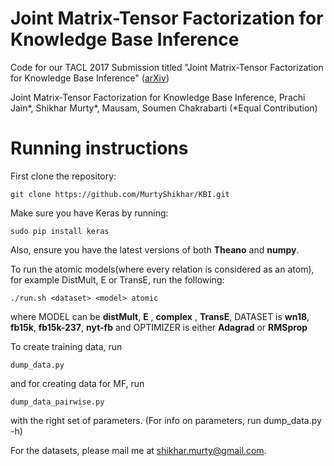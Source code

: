 # Joint Matrix-Tensor Factorization for Knowledge Base Inference
Code for our TACL 2017 Submission titled "Joint Matrix-Tensor Factorization for Knowledge Base Inference" ([arXiv](https://arxiv.org/pdf/1706.00637.pdf))

Joint Matrix-Tensor Factorization for Knowledge Base Inference, Prachi Jain*, Shikhar Murty*, Mausam, Soumen Chakrabarti  (*Equal Contribution)

# Running instructions
First clone the repository:
```
git clone https://github.com/MurtyShikhar/KBI.git
```

Make sure you have Keras by running:
```
sudo pip install keras
```
Also, ensure you have the latest versions of both **Theano** and **numpy**.


To run the atomic models(where every relation is considered as an atom), for example DistMult, E or TransE, run the following:

```
./run.sh <dataset> <model> atomic
```
where MODEL can be **distMult**, **E** , **complex** , **TransE**, DATASET is **wn18**, **fb15k**, **fb15k-237**, **nyt-fb** and OPTIMIZER is
either **Adagrad** or **RMSprop**


To create training data, run
```
dump_data.py 
```

and  for creating data for MF, run 
```
dump_data_pairwise.py 
```

with the right set of parameters. (For info on parameters, run dump_data.py -h)

For the datasets, please mail me at shikhar.murty@gmail.com. 


